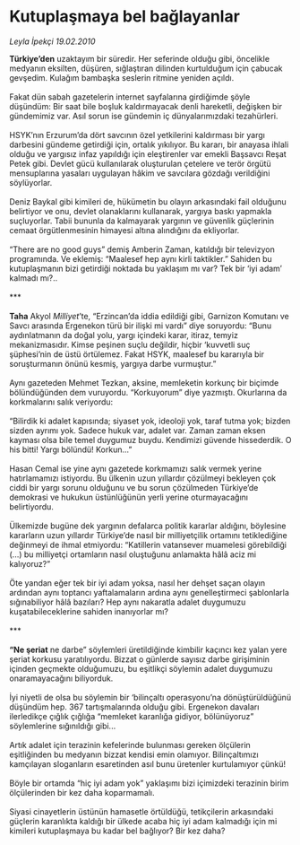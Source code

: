 # Kutuplaşmaya bel bağlayanlar

*Leyla İpekçi 19.02.2010*

<div class="taraf_structure_2col_1zq">
<div class="margen_n">



 <p><b>Türkiye’den</b> uzaktayım bir süredir. Her seferinde olduğu gibi, öncelikle medyanın eksilten, düşüren, sığlaştıran dilinden kurtulduğum için çabucak gevşedim. Kulağım bambaşka seslerin ritmine yeniden açıldı. <br/><br/>Fakat dün sabah gazetelerin internet sayfalarına girdiğimde şöyle düşündüm: Bir saat bile boşluk kaldırmayacak denli hareketli, değişken bir gündemimiz var. Asıl sorun ise gündemin iç dünyalarımızdaki tezahürleri. <br/><br/>HSYK’nın Erzurum’da dört savcının özel yetkilerini kaldırması bir yargı darbesini gündeme getirdiği için, ortalık yıkılıyor. Bu kararı, bir anayasa ihlali olduğu ve yargısız infaz yapıldığı için eleştirenler var emekli Başsavcı Reşat Petek gibi. Devlet gücü kullanılarak oluşturulan çetelere ve terör örgütü mensuplarına yasaları uygulayan hâkim ve savcılara gözdağı verildiğini söylüyorlar.<br/><br/>Deniz Baykal gibi kimileri de, hükümetin bu olayın arkasındaki fail olduğunu belirtiyor ve onu, devlet olanaklarını kullanarak, yargıya baskı yapmakla suçluyorlar. Tabii bununla da kalmayarak yargının ve güvenlik güçlerinin cemaat örgütlenmesinin himayesi altına alındığını da ekliyorlar. <br/><br/>“There are no good guys” demiş Amberin Zaman, katıldığı bir televizyon programında. Ve eklemiş: “Maalesef hep aynı kirli taktikler.” Sahiden bu kutuplaşmanın bizi getirdiği noktada bu yaklaşım mı var? Tek bir ‘iyi adam’ kalmadı mı?.. <br/><br/>***<b> <br/><br/>Taha</b> Akyol <i>Milliyet</i>’te, “Erzincan’da iddia edildiği gibi, Garnizon Komutanı ve Savcı arasında Ergenekon türü bir ilişki mi vardı” diye soruyordu: “Bunu aydınlatmanın da doğal yolu, yargı içindeki karar, itiraz, temyiz mekanizmasıdır. Kimse peşinen suçlu değildir, hiçbir ‘kuvvetli suç şüphesi’nin de üstü örtülemez. Fakat HSYK, maalesef bu kararıyla bir soruşturmanın önünü kesmiş, yargıya darbe vurmuştur.” <br/><br/>Aynı gazeteden Mehmet Tezkan, aksine, memleketin korkunç bir biçimde bölündüğünden dem vuruyordu. “Korkuyorum” diye yazmıştı. Okurlarına da korkmalarını salık veriyordu: <br/><br/>“Bilirdik ki adalet kapısında; siyaset yok, ideoloji yok, taraf tutma yok; bizden sizden ayrımı yok. Sadece hukuk var, adalet var. Zaman zaman eksen kayması olsa bile temel duygumuz buydu. Kendimizi güvende hissederdik. O his bitti! Yargı bölündü! Korkun...”<br/><br/>Hasan Cemal ise yine aynı gazetede korkmamızı salık vermek yerine hatırlamamızı istiyordu. Bu ülkenin uzun yıllardır çözülmeyi bekleyen çok ciddi bir yargı sorunu olduğunu ve bu sorun çözülmeden Türkiye’de demokrasi ve hukukun üstünlüğünün yerli yerine oturmayacağını belirtiyordu. <br/><br/>Ülkemizde bugüne dek yargının defalarca politik kararlar aldığını, böylesine kararların uzun yıllardır Türkiye’de nasıl bir milliyetçilik ortamını tetiklediğine değinmeyi de ihmal etmiyordu: “Katillerin vatansever muamelesi görebildiği (...) bu milliyetçi ortamların nasıl oluştuğunu anlamakta hâlâ aciz mi kalıyoruz?” <br/><br/>Öte yandan eğer tek bir iyi adam yoksa, nasıl her dehşet saçan olayın ardından aynı toptancı yaftalamaların ardına aynı genelleştirmeci şablonlarla sığınabiliyor hâlâ bazıları? Hep aynı nakaratla adalet duygumuzu kuşatabileceklerine sahiden inanıyorlar mı? <br/><br/>***<b> <br/><br/>“Ne şeriat</b> ne darbe” söylemleri üretildiğinde kimbilir kaçıncı kez yalan yere şeriat korkusu yaratılıyordu. Bizzat o günlerde sayısız darbe girişiminin içinden geçmekte olduğumuzu, bu eşitlikçi söylemin adalet duygumuzu onaramayacağını biliyorduk. <br/><br/>İyi niyetli de olsa bu söylemin bir ‘bilinçaltı operasyonu’na dönüştürüldüğünü düşündüm hep. 367 tartışmalarında olduğu gibi. Ergenekon davaları ilerledikçe çığlık çığlığa “memleket karanlığa gidiyor, bölünüyoruz” söylemlerine sığınıldığı gibi... <br/><br/>Artık adalet için terazinin kefelerinde bulunması gereken ölçülerin eşitliğinden bu medyanın bizzat kendisi emin olamıyor. Bilinçaltımızı kamçılayan sloganların esaretinden asıl bunu üretenler kurtulamıyor çünkü! <br/><br/>Böyle bir ortamda “hiç iyi adam yok” yaklaşımı bizi içimizdeki terazinin birim ölçülerinden bir kez daha koparmamalı. <br/><br/>Siyasi cinayetlerin üstünün hamasetle örtüldüğü, tetikçilerin arkasındaki güçlerin karanlıkta kaldığı bir ülkede acaba hiç iyi adam kalmadığı için mi kimileri kutuplaşmaya bu kadar bel bağlıyor? Bir kez daha?</p>
<br/>
<br/>
<br/>



<br/>


<div id="taraf_not">
</div>

</div>


</div>
